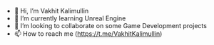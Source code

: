 - 👋 Hi, I’m Vakhit Kalimullin
- 🌱 I’m currently learning Unreal Engine
- 💞️ I’m looking to collaborate on some Game Development projects
- 📫 How to reach me (https://t.me/VakhitKalimullin)

<!---
VakhitK/VakhitK is a ✨ special ✨ repository because its `README.md` (this file) appears on your GitHub profile.
You can click the Preview link to take a look at your changes.
--->
